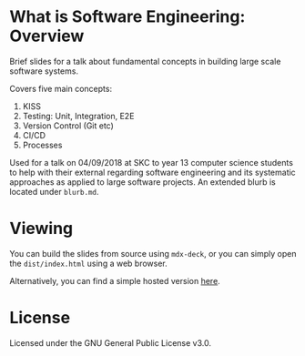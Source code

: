# What is Software Engineering: Overview
Brief slides for a talk about fundamental concepts in building large scale software systems.

Covers five main concepts:
1. KISS
2. Testing: Unit, Integration, E2E
3. Version Control (Git etc)
4. CI/CD
5. Processes

Used for a talk on 04/09/2018 at SKC to year 13 computer science students to help with their external regarding software engineering and its systematic approaches as applied to large software projects. An extended blurb is located under `blurb.md`.

# Viewing
You can build the slides from source using `mdx-deck`, or you can simply open the `dist/index.html` using a web browser.

Alternatively, you can find a simple hosted version [here](https://tomarrell.github.io/skc-slides/dist/index.html).

# License
Licensed under the GNU General Public License v3.0.

